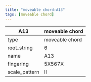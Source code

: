 ```yaml
---
title: "moveable chord:A13"
tags: [moveable chord]
---
```


|A13|moveable chord|
|---|---|
|type|moveable chord|
|root_string|6|
|name|A13|
|fingering|5X567X|
|scale_pattern|II|


